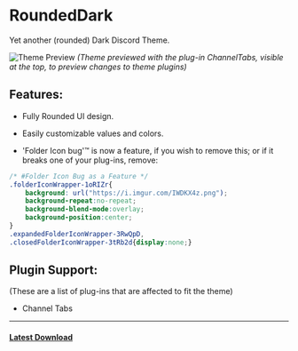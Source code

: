 # RoundedDark
Yet another (rounded) Dark Discord Theme.

![Theme Preview](https://us-east-1.tixte.net/uploads/adaelyn.needs.rest/Discord_QYfGEbLRQL.png "Theme Preview")
*(Theme previewed with the plug-in ChannelTabs, visible at the top, to preview changes to theme plugins)*

## Features:
- Fully Rounded UI design.
- Easily customizable values and colors.

- 'Folder Icon bug'™ is now a feature, if you wish to remove this; or if it breaks one of your plug-ins, remove:
```css
/* #Folder Icon Bug as a Feature */
.folderIconWrapper-1oRIZr{
    background: url("https://i.imgur.com/IWDKX4z.png");
    background-repeat:no-repeat;
    background-blend-mode:overlay;
    background-position:center;
}
.expandedFolderIconWrapper-3RwQpD,
.closedFolderIconWrapper-3tRb2d{display:none;}
```


## Plugin Support:
(These are a list of plug-ins that are affected to fit the theme)
- Channel Tabs

---

#### [Latest Download](https://github.com/AdaelynXIV/RoundedDark/releases)


